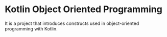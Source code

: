 # Kotlin Object Oriented Programming

It is a project that introduces constructs used in object-oriented programming with Kotlin.
